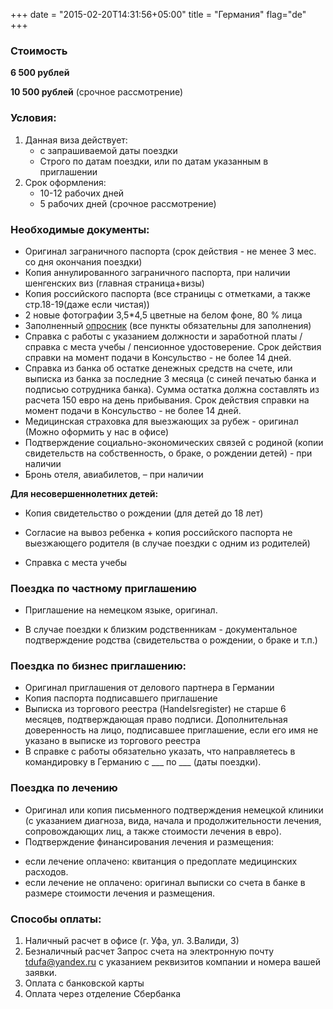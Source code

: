+++
date = "2015-02-20T14:31:56+05:00"
title = "Германия"
flag="de"
+++


### Стоимость
**6 500 рублей**

**10 500 рублей** (срочное рассмотрение)

### Условия:

1. Данная виза действует:
   * с запрашиваемой даты поездки
   * Строго по датам поездки, или по датам указанным в приглашении
2. Срок оформления: 
   * 10-12 рабочих дней
   * 5 рабочих дней (срочное рассмотрение)

### Необходимые документы:

* Оригинал заграничного паспорта (срок действия - не менее 3 мес. со дня окончания поездки)
* Копия аннулированного заграничного паспорта, при наличии шенгенских виз (главная страница+визы)
* Копия российского паспорта (все страницы с отметками, а также стр.18-19(даже если чистая))
* 2 новые фотографии 3,5*4,5 цветные на белом фоне, 80 % лица
* Заполненный [опросник](/forms/Opros-Shengen.doc) (все пункты обязательны для заполнения)
* Справка с работы с указанием должности и заработной платы /справка с места учебы / пенсионное удостоверение. Срок действия справки на момент подачи в Консульство - не более 14 дней.
* Справка из банка об остатке денежных средств на счете, или выписка из банка за последние 3 месяца (с синей печатью банка и подписью сотрудника банка). Сумма остатка должна составлять из расчета 150 евро на день прибывания. Срок действия справки на момент подачи в Консульство - не более 14 дней.
* Медицинская страховка для выезжающих за рубеж - оригинал (Можно оформить у нас в офисе)
* Подтверждение социально-экономических связей с родиной (копии свидетельств на собственность, о браке, о рождении детей) - при наличии
* Бронь отеля, авиабилетов, – при наличии

**Для несовершеннолетних детей:**

* Копия свидетельство о рождении (для детей до 18 лет)

* Согласие на вывоз ребенка + копия российского паспорта не выезжающего родителя (в случае поездки с одним из родителей)

* Справка с места учебы 

### Поездка по частному приглашению
* Приглашение на немецком языке, оригинал.

* В случае поездки к близким родственникам - документальное подтверждение родства (свидетельства о рождении, о браке и т.п.)


### Поездка по бизнес приглашению:

* Оригинал приглашения от делового партнера в Германии
* Копия паспорта подписавшего приглашение
* Выписка из торгового реестра (Handelsregister) не старше 6 месяцев, подтверждающая право подписи.
  Дополнительная доверенность на лицо, подписавшее приглашение, если его имя не указано в выписке из торгового реестра
* В справке с работы обязательно указать, что направляетесь в командировку в Германию с ___ по ___ (даты поездки).

### Поездка по лечению
* Оригинал или копия письменного подтверждения немецкой клиники (с указанием диагноза, вида, начала и продолжительности лечения, сопровождающих лиц, а также стоимости лечения в евро).
* Подтверждение финансирования лечения и размещения:
- если лечение оплачено: квитанция о предоплате медицинских расходов.
- если лечение не оплачено: оригинал выписки со счета в банке в размере стоимости лечения и размещения.


### Способы оплаты:

1. Наличный расчет в офисе (г. Уфа, ул. З.Валиди, 3)
2. Безналичный расчет 
Запрос счета на электронную почту [tdufa@yandex.ru](mailto:tdufa@yandex.ru)  с указанием реквизитов компании и номера вашей заявки. 
3. Оплата с банковской карты
4. Оплата через отделение Сбербанка

